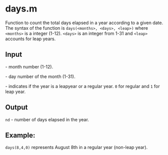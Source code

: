 # days.m
Function to count the total days elapsed in a year according to a given date.
The syntax of the function is `days(<months>, <days>, <leap>)` where `<months>` is a integer (1-12). `<days>` is an integer from 1-31 and `<leap>` accounts for leap years.

## Input
<months> - month number (1-12).

<days> - day number of the month (1-31).

<leap> - indicates if the year is a leapyear or a regular year. `0` for regular and `1` for leap year.

## Output
`nd` - number of days elapsed in the year.

## Example: 
`days(8,4,0)` represents August 8th in a regular year (non-leap year).